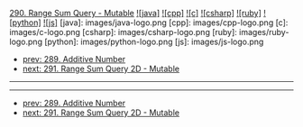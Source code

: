 [290. Range Sum Query - Mutable](https://leetcode.com/problems/range-sum-query-mutable/)
[![java]](https://github.com/leetcode-study-group/leetcode-java-solutions/blob/master/290-range-sum-query-mutable.md)
[![cpp]](https://github.com/leetcode-study-group/leetcode-cpp-solutions/blob/master/290-range-sum-query-mutable.md)
[![c]](https://github.com/leetcode-study-group/leetcode-c-solutions/blob/master/290-range-sum-query-mutable.md)
[![csharp]](https://github.com/leetcode-study-group/leetcode-csharp-solutions/blob/master/290-range-sum-query-mutable.md)
[![ruby]](https://github.com/leetcode-study-group/leetcode-ruby-solutions/blob/master/290-range-sum-query-mutable.md)
[![python]](https://github.com/leetcode-study-group/leetcode-python-solutions/blob/master/290-range-sum-query-mutable.md)
[![js]](https://github.com/leetcode-study-group/leetcode-js-solutions/blob/master/290-range-sum-query-mutable.md)
[java]: images/java-logo.png
[cpp]: images/cpp-logo.png
[c]: images/c-logo.png
[csharp]: images/csharp-logo.png
[ruby]: images/ruby-logo.png
[python]: images/python-logo.png
[js]: images/js-logo.png

- [prev: 289. Additive Number](289-additive-number.md)
- [next: 291. Range Sum Query 2D - Mutable](291-range-sum-query-2d-mutable.md)

---


---

- [prev: 289. Additive Number](289-additive-number.md)
- [next: 291. Range Sum Query 2D - Mutable](291-range-sum-query-2d-mutable.md)
